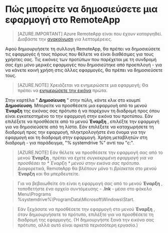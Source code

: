 <properties
    pageTitle="Δημοσίευση της εφαρμογής Azure RemoteApp | Microsoft Azure"
    description="Μάθετε πώς μπορείτε να δημοσιεύσετε εφαρμογές και πόρους στο Azure RemoteApp."
    services="remoteapp"
    documentationCenter=""
    authors="lizap"
    manager="mbaldwin" />

<tags
    ms.service="remoteapp"
    ms.workload="tbd"
    ms.tgt_pltfrm="na"
    ms.devlang="na"
    ms.topic="article"
    ms.date="08/15/2016"
    ms.author="elizapo" />


# <a name="how-to-publish-an-app-in-remoteapp"></a>Πώς μπορείτε να δημοσιεύσετε μια εφαρμογή στο RemoteApp

> [AZURE.IMPORTANT]
> Azure RemoteApp είναι που έχουν καταργηθεί. Διαβάστε την [ανακοίνωση](https://go.microsoft.com/fwlink/?linkid=821148) για λεπτομέρειες.

Αφού δημιουργήσετε τη συλλογή RemoteApp, θα πρέπει να δημοσιεύσετε τις εφαρμογές ή τους πόρους που θέλετε να είναι διαθέσιμες για τους χρήστες σας. Τις εικόνες των προτύπων που παρέχεται με τη συνδρομή σας έχει μόνο μερικές εφαρμογές που δημοσιεύτηκε από προεπιλογή - για να κάνετε κοινή χρήση στις άλλες εφαρμογές, θα πρέπει να δημοσιεύσετε τους.

> [AZURE.NOTE] Χρειάζεται να ενημερώσετε μια εφαρμογή; Θα πρέπει να [ενημερώσετε την εικόνα](remoteapp-update.md) πρώτα.

Στην καρτέλα " **Δημοσίευση** " στην πύλη, κάντε κλικ στο κουμπί **Δημοσίευση**. Μπορείτε να προσθέσετε μια εφαρμογή από το μενού **Έναρξη** της εικόνας σας πρότυπο ή να παρέχουν τη διαδρομή προς όπου είναι εγκατεστημένο το την εφαρμογή στην εικόνα του προτύπου. Εάν επιλέξετε να προσθέσετε από το μενού **Έναρξη** , επιλέξτε την εφαρμογή για να δημοσιεύσετε από τη λίστα. Εάν επιλέξετε να καταχωρήσετε τη διαδρομή προς την εφαρμογή, πληκτρολογήστε ένα όνομα για την εφαρμογή και τη διαδρομή στην εφαρμογή. Χρήση μεταβλητών στη διαδρομή - για παράδειγμα, "% systemdrive %" αντί του "c:\".

> [AZURE.NOTE] Εάν θέλετε να προσθέσετε την εφαρμογή σας από το μενού **Έναρξη** , πρέπει να έχετε *συγκεκριμένη εφαρμογή για να προσθέσει το * *Έναρξη* * μενού στην εικόνα σας πρότυπο.* Διαφορετικά, RemoteApp θα βλέπουν μόνο τι *βρίσκεται* στο μενού **Έναρξη** και θα μπερδευτείτε. 

>Για να βεβαιωθείτε ότι είναι η εφαρμογή σας από το μενού **Έναρξη** , τοποθετήστε ένα αρχείο συντόμευσης - **.lnk** - μέσα στο φάκελο Menu\Programs %systemdrive%\ProgramData\Microsoft\Windows\Start.

> Εάν ξεχάσατε να προσθέσετε την εφαρμογή στο μενού **Έναρξη** , όταν δημιουργήσατε το πρότυπο, επιλέξτε για να προσθέσετε τη διαδρομή της εφαρμογής. (Ή δημιουργήστε ξανά την εικόνα σας πρότυπο, αλλά αυτό είναι αρκετά περισσότερη εργασία.)


 